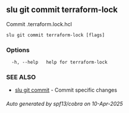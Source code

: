 ## slu git commit terraform-lock

Commit .terraform.lock.hcl

```
slu git commit terraform-lock [flags]
```

### Options

```
  -h, --help   help for terraform-lock
```

### SEE ALSO

* [slu git commit](slu_git_commit.md)	 - Commit specific changes

###### Auto generated by spf13/cobra on 10-Apr-2025

